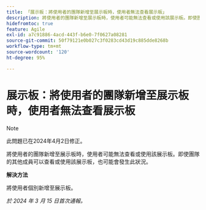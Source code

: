 ```yaml
---
title: 「展示板：將使用者的團隊新增至展示板時，使用者無法查看展示板」
description: 將使用者的團隊新增至展示板時，使用者可能無法查看或使用該展示板。即使團隊的其他成員可以查看或使用該展示板，也可能會發生此狀況。此問題有解決方法。
hidefromtoc: true
feature: Agile
exl-id: a7c91886-4acd-443f-b6e0-7f0627a08281
source-git-commit: 50f79121e0b027c3f0283cd43d19c885dde8268b
workflow-type: tm+mt
source-wordcount: '120'
ht-degree: 95%

---
```


# 展示板：將使用者的團隊新增至展示板時，使用者無法查看展示板

>[!NOTE]
>
>此問題已在2024年4月2日修正。

將使用者的團隊新增至展示板時，使用者可能無法查看或使用該展示板。即使團隊的其他成員可以查看或使用該展示板，也可能會發生此狀況。

**解決方法**

將使用者個別新增至展示板。

_於 2024 年 3 月 15 日首次通報。_
